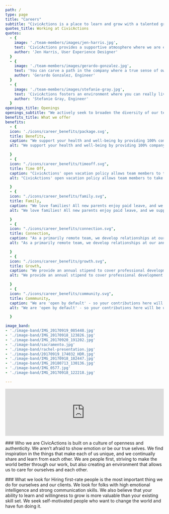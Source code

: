 ```yaml
---
path: /
type: page
title: "Careers"
subtitle: "CivicActions is a place to learn and grow with a talented group of folks who are passionate about transforming the future of government digital services. Join us!"
quotes_title: Working at CivicActions
quotes:
  - {
    image: './team-members/images/jen-harris.jpg',
    text: 'CivicActions provides a supportive atmosphere where we are encouraged to stretch and grow beyond our comfort zones.',
    author: 'Jen Harris, User Experience Designer'
  }
  - {
    image: './team-members/images/gerardo-gonzalez.jpg',
    text: 'You can carve a path in the company where a true sense of ownership is felt.',
    author: 'Gerardo Gonzalez, Engineer'
  }
  - {
    image: './team-members/images/stefanie-gray.jpg',
    text: 'CivicActions fosters an environment where you can really live your truth.',
    author: 'Stefanie Gray, Engineer'
  }
openings_title: Openings
openings_subtitle: "We actively seek to broaden the diversity of our team, and strongly encourage folks from underrepresented groups to apply. We give equal consideration to all qualified applicants."
benefits_title: What we offer
benefits:
  - {
  icon: './icons/career_benefits/package.svg',
  title: Benefits,
  caption: "We support your health and well-being by providing 100% company paid medical, disability, and life insurance, plus a generous 401k program.",
  alt: "We support your health and well-being by providing 100% company paid medical, disability, and life insurance, plus a generous 401k program.",

  }
  - {
  icon: "./icons/career_benefits/timeoff.svg",
  title: Time Off,
  caption: "CivicActions' open vacation policy allows team members to take paid time off as needed to feel balanced, productive, and healthy.",
  alt: "CivicActions' open vacation policy allows team members to take paid time off as needed to feel balanced, productive, and healthy.",

  }
  - {
  icon: "./icons/career_benefits/family.svg",
  title: Family,
  caption: "We love families! All new parents enjoy paid leave, and we support each other in the ever-shifting responsibilities of work-at-home families.",
  alt: "We love families! All new parents enjoy paid leave, and we support each other in the ever-shifting responsibilities of work-at-home families.",

  }
  - {
  icon: "./icons/career_benefits/connection.svg",
  title: Connection,
  caption: "As a primarily remote team, we develop relationships at our annual company retreat, in addition to virtual all-hands calls where people can relax and connect.",
  alt: "As a primarily remote team, we develop relationships at our annual company retreat, in addition to virtual all-hands calls where people can relax and connect.",

  }
  - {
  icon: "./icons/career_benefits/growth.svg",
  title: Growth,
  caption: "We provide an annual stipend to cover professional development opportunities and encourage intra-team learning and co-working.",
  alt: "We provide an annual stipend to cover professional development opportunities and encourage intra-team learning and co-working.",

  }
  - {
  icon: "./icons/career_benefits/community.svg",
  title: Commmunity,
  caption: "We are 'open by default' - so your contributions here will be under public license for the benefit of all. We also encourage you to spend 5% of your working time giving back to a community you care about.",
  alt: "We are 'open by default' - so your contributions here will be under public license for the benefit of all. We also encourage you to spend 5% of your working time giving back to a community you care about.",

  }

image_band:
- './image-band/IMG_20170919_085448.jpg'
- './image-band/IMG_20170918_123826.jpg'
- './image-band/IMG_20170920_191202.jpg'
- './image-band/sacramento.jpg'
- './image-band/rachel-presentation.jpg'
- './image-band/20170919_174032_HDR.jpg'
- './image-band/IMG_20170918_182447.jpg'
- './image-band/IMG_20180713_130136.jpg'
- './image-band/IMG_0577.jpg'
- './image-band/IMG_20170918_122218.jpg'

---
```


<div>
<iframe src="https://player.vimeo.com/video/310174855" width="100%" frameborder="0" webkitallowfullscreen mozallowfullscreen allowfullscreen></iframe>
</div>

### Who we are
CivicActions is built on a culture of openness and authenticity. We aren’t afraid to show emotion or be our true selves. We find inspiration in the things that make each of us unique, and we continually share and learn from each other. We are people first, striving to make the world better through our work, but also creating an environment that allows us to care for ourselves and each other.

### What we look for
Hiring first-rate people is the most important thing we do for ourselves and our clients. We look for folks with high emotional intelligence and strong communication skills. We also believe that your ability to learn and willingness to grow is more valuable than your existing skill set. We seek self-motivated people who want to change the world and have fun doing it.
